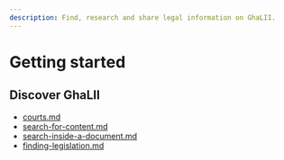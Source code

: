 ```yaml
---
description: Find, research and share legal information on GhaLII.
---
```


# Getting started

## Discover GhaLII

* [courts.md](judgments/courts.md "mention")
* [search-for-content.md](finding-information/search-for-content.md "mention")
* [search-inside-a-document.md](working-with-a-document/search-inside-a-document.md "mention")
* [finding-legislation.md](legislation/finding-legislation.md "mention")